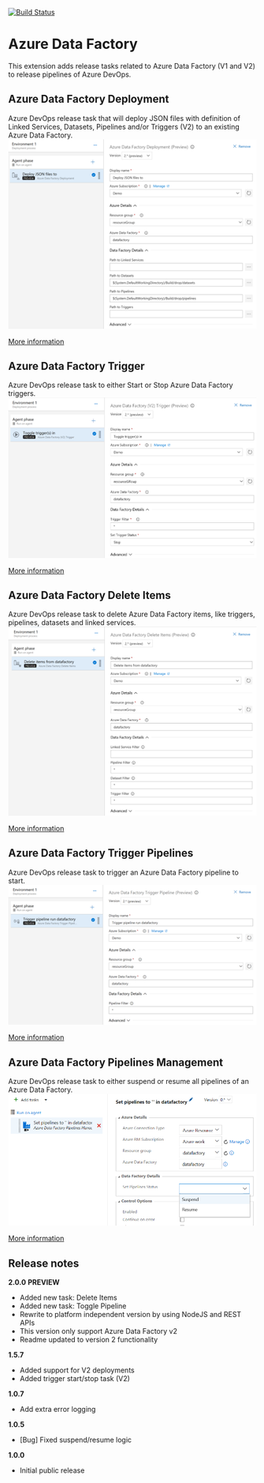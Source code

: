 [![Build Status](https://ci.appveyor.com/api/projects/status/github/liprec/vsts-publish-adf?branch=master&svg=true)](https://ci.appveyor.com/project/liprec/vsts-publish-adf)

# Azure Data Factory

This extension adds release tasks related to Azure Data Factory (V1 and V2) to release pipelines of Azure DevOps.

## Azure Data Factory Deployment

Azure DevOps release task that will deploy JSON files with definition of Linked Services, Datasets, Pipelines and/or Triggers (V2) to an existing Azure Data Factory. 
![](images/screenshot-2.png)

[More information](deploy-adf-json/README.md)

## Azure Data Factory Trigger

Azure DevOps release task to either Start or Stop Azure Data Factory triggers.
![](images/screenshot-4.png)

[More information](toggle-adf-trigger/README.md)

## Azure Data Factory Delete Items

Azure DevOps release task to delete Azure Data Factory items, like triggers, pipelines, datasets and linked services.
![](images/screenshot-5.png)

[More information](delete-adf-items/README.md)

## Azure Data Factory Trigger Pipelines

Azure DevOps release task to trigger an Azure Data Factory pipeline to start.
![](images/screenshot-6.png)

[More information](trigger-adf-pipeline/README.md)

## Azure Data Factory Pipelines Management

Azure DevOps release task to either suspend or resume all pipelines of an Azure Data Factory.
![](images/screenshot-3.png)

[More information](suspend-adf-pipeline/README.md)

## Release notes

**2.0.0**  **PREVIEW**
- Added new task: Delete Items
- Added new task: Toggle Pipeline
- Rewrite to platform independent version by using NodeJS and REST APIs
- This version only support Azure Data Factory v2
- Readme updated to version 2 functionality

**1.5.7**
- Added support for V2 deployments
- Added trigger start/stop task (V2)

**1.0.7**
- Add extra error logging

**1.0.5**
- [Bug] Fixed suspend/resume logic

**1.0.0**
- Initial public release